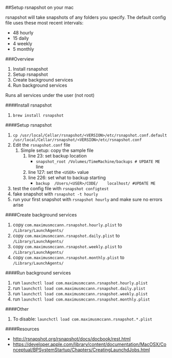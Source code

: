 ##Setup rsnapshot on your mac

rsnapshot will take snapshots of any folders you specify.  The default config file uses these most recent intervals:

- 48 hourly
- 15 daily
- 4 weekly 
- 5 monthly

###Overview
1. Install rsnapshot
2. Setup rsnapshot
3. Create background services
4. Run background services

Runs all services under the user (not root)


####Install rsnapshot
1. `brew install rsnapshot`

####Setup rsnapshot
1. `cp /usr/local/Cellar/rsnapshot/<VERSION>/etc/rsnapshot.conf.default /usr/local/Cellar/rsnapshot/<VERSION>/etc/rsnapshot.conf`
2. Edit the `rsnapshot.conf` file 
	1. Simple setup: copy the sample file
		1. line 23: set backup location 
			- `snapshot_root /Volumes/TimeMachine/backups # UPDATE ME` line
		2. line 127: set the `<USER>` value
		3. line 226: set what to backup starting 
			- `backup  /Users/<USER>/CODE/    localhost/ #UPDATE ME`
3. test the config file with `rsnapshot configtest`
4. fake snapshot with `rsnapshot -t hourly`
5. run your first snapshot with `rsnapshot hourly` and make sure no errors arise

####Create background services
1. copy `com.maximusmccann.rsnapshot.hourly.plist` to `/Library/LaunchAgents/`
1. copy `com.maximusmccann.rsnapshot.daily.plist` to `/Library/LaunchAgents/`
1. copy `com.maximusmccann.rsnapshot.weekly.plist` to `/Library/LaunchAgents/`
1. copy `com.maximusmccann.rsnapshot.monthly.plist` to `/Library/LaunchAgents/`

####Run background services
1. run `launchctl load com.maximusmccann.rsnapshot.hourly.plist`
2. run `launchctl load com.maximusmccann.rsnapshot.daily.plist`
3. run `launchctl load com.maximusmccann.rsnapshot.weekly.plist`
4. run `launchctl load com.maximusmccann.rsnapshot.monthly.plist`


####Other
1. To disable: `launchctl load com.maximusmccann.rsnapshot.*.plist`


####Resources
- http://rsnapshot.org/rsnapshot/docs/docbook/rest.html
- https://developer.apple.com/library/content/documentation/MacOSX/Conceptual/BPSystemStartup/Chapters/CreatingLaunchdJobs.html